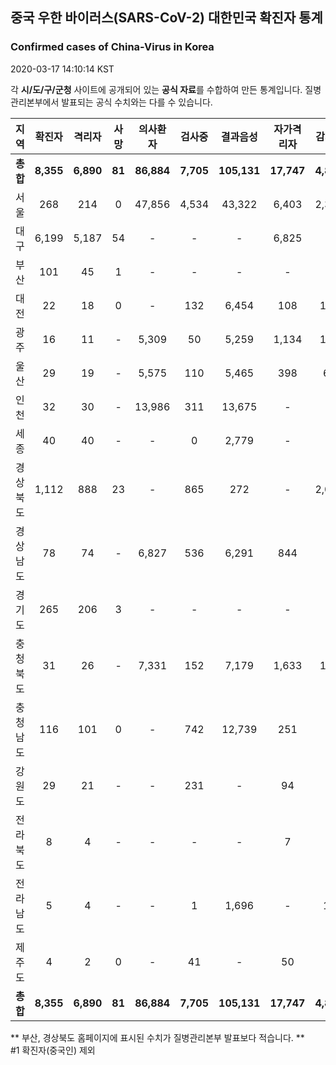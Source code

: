 
## 중국 우한 바이러스(SARS-CoV-2) 대한민국 확진자 통계
### Confirmed cases of China-Virus in Korea
2020-03-17 14:10:14 KST

각 **시/도/구/군청** 사이트에 공개되어 있는 **공식 자료**를 수합하여 만든 통계입니다.
질병관리본부에서 발표되는 공식 수치와는 다를 수 있습니다.


|  지역  | 확진자 |  격리자  |  사망  |  의사환자  |  검사중  |  결과음성  |  자가격리자  |  감시중  |  감시해제  |  퇴원  |
|:------:|:------:|:--------:|:--------:|:----------:|:--------:|:----------------:|:------------:|:--------:|:----------:|:--:|
|**총합**|**8,355**|**6,890**|**81**|**86,884**|**7,705**|**105,131**|**17,747**|**4,860**|**15,096**|**1,384**|
|서울|268|214|0|47,856|4,534|43,322|6,403|2,378|4,025|54|
|대구|6,199|5,187|54|-|-|-|6,825|-|-|958|
|부산|101|45|1|-|-|-|-|-|-|55|
|대전|22|18|0|-|132|6,454|108|108|384|4|
|광주|16|11|-|5,309|50|5,259|1,134|115|1,019|5|
|울산|29|19|-|5,575|110|5,465|398|65|333|10|
|인천|32|30|-|13,986|311|13,675|-|-|-|2|
|세종|40|40|-|-|0|2,779|-|-|-|-|
|경상북도|1,112|888|23|-|865|272|-|2,034|7,644|201|
|경상남도|78|74|-|6,827|536|6,291|844|-|-|4|
|경기도|265|206|3|-|-|-|-|-|-|56|
|충청북도|31|26|-|7,331|152|7,179|1,633|147|1,486|5|
|충청남도|116|101|0|-|742|12,739|251|-|-|15|
|강원도|29|21|-|-|231|-|94|-|-|8|
|전라북도|8|4|-|-|-|-|7|-|-|4|
|전라남도|5|4|-|-|1|1,696|-|13|205|1|
|제주도|4|2|0|-|41|-|50|-|-|2|
|**총합**|**8,355**|**6,890**|**81**|**86,884**|**7,705**|**105,131**|**17,747**|**4,860**|**15,096**|**1,384**|


** 부산, 경상북도 홈페이지에 표시된 수치가 질병관리본부 발표보다 적습니다. **<br>
#1 확진자(중국인) 제외
    
